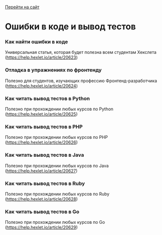 [Перейти на сайт](https://ru.hexlet.io)

# Ошибки в коде и вывод тестов


### Как найти ошибки в коде

Универсальная статья, которая будет полезна всем студентам Хекслета (https://help.hexlet.io/article/20623)

### Отладка в упражнениях по фронтенду

Полезно для студентов, изучающих профессию Фронтенд-разработчика (https://help.hexlet.io/article/20624)

### Как читать вывод тестов в Python

Полезно при прохождении любых курсов по Python (https://help.hexlet.io/article/20625)

### Как читать вывод тестов в PHP

Полезно при прохождении любых курсов по PHP (https://help.hexlet.io/article/20626)

### Как читать вывод тестов в Java

Полезно при прохождении любых курсов по Java (https://help.hexlet.io/article/20627)

### Как читать вывод тестов в Ruby

Полезно при прохождении любых курсов по Ruby (https://help.hexlet.io/article/20628)

### Как читать вывод тестов в Go

Полезно при прохождении любых курсов по Go (https://help.hexlet.io/article/20629)

